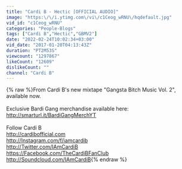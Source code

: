 ```yaml
---
title: "Cardi B - Hectic [OFFICIAL AUDIO]"
image: "https:\/\/i.ytimg.com\/vi\/c1Ceog_wRNU\/hqdefault.jpg"
vid_id: "c1Ceog_wRNU"
categories: "People-Blogs"
tags: ["Cardi B","Hectic","GBMV2"]
date: "2022-02-24T10:02:34+03:00"
vid_date: "2017-01-20T04:13:43Z"
duration: "PT2M53S"
viewcount: "1297867"
likeCount: "12609"
dislikeCount: ""
channel: "Cardi B"
---
```

{% raw %}From Cardi B's new mixtape &quot;Gangsta Bitch Music Vol. 2&quot;, available now.<br /><br />Exclusive Bardi Gang merchandise available here: <a rel="nofollow" target="blank" href="http://smarturl.it/BardiGangMerchYT">http://smarturl.it/BardiGangMerchYT</a><br /><br />Follow Cardi B<br /><a rel="nofollow" target="blank" href="http://cardibofficial.com">http://cardibofficial.com</a><br /><a rel="nofollow" target="blank" href="http://Instagram.com/f/iamcardib">http://Instagram.com/f/iamcardib</a><br /><a rel="nofollow" target="blank" href="http://Twitter.com/IAmCardiB">http://Twitter.com/IAmCardiB</a><br /><a rel="nofollow" target="blank" href="https://Facebook.com/TheCardiBFanClub">https://Facebook.com/TheCardiBFanClub</a><br /><a rel="nofollow" target="blank" href="http://Soundcloud.com/IAmCardiB">http://Soundcloud.com/IAmCardiB</a>{% endraw %}
